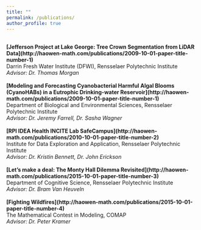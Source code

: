 ```yaml
---
title: ""
permalink: /publications/
author_profile: true
---
```

<br>
<b>[Jefferson Project at Lake George: Tree Crown Segmentation from LiDAR Data](http://haowen-math.com/publications/2009-10-01-paper-title-number-1)</b> <br>
Darrin Fresh Water Institute (DFWI), Rensselaer Polytechnic Institute
<br>
<i>Advisor: Dr. Thomas Morgan</i>
<br>

<br>
<b>[Modeling and Forecasting Cyanobacterial Harmful Algal Blooms (CyanoHABs) in a Eutrophic Drinking-water Reservoir](http://haowen-math.com/publications/2009-10-01-paper-title-number-1)</b> <br>
Department of Biological and Environmental Sciences, Rensselaer Polytechnic Institute
<br>
<i>Advisor: Dr. Jeremy Farrell, Dr. Sasha Wagner</i>
<br>

<br>
<b>[RPI IDEA Health INCITE Lab SafeCampus](http://haowen-math.com/publications/2010-10-01-paper-title-number-2)</b> <br>
Institute for Data Exploration and Application, Rensselaer Polytechnic Institute
<br>
<i>Advisor: Dr. Kristin Bennett, Dr. John Erickson</i>
<br>

<br>
<b>[Let’s make a deal: The Monty Hall Dilemma Revisited](http://haowen-math.com/publications/2015-10-01-paper-title-number-3)</b> <br>
Department of Cognitive Science, Rensselaer Polytechnic Institute
<br>
<i>Advisor: Dr. Bram Van Heuveln</i>
<br>

<br>
<b>[Fighting Wildfires](http://haowen-math.com/publications/2015-10-01-paper-title-number-4)</b> <br>
The Mathematical Contest in Modeling, COMAP
<br>
<i>Advisor: Dr. Peter Kramer</i>
<br>
